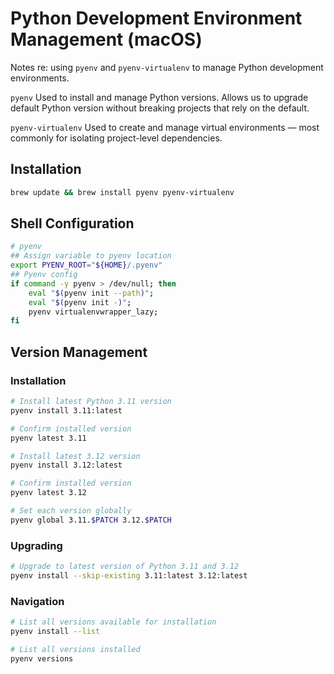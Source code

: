 # Python Development Environment Management (macOS)

Notes re: using `pyenv` and `pyenv-virtualenv` to manage Python development environments.

`pyenv`
Used to install and manage Python versions.
Allows us to upgrade default Python version without breaking projects that rely on the default.

`pyenv-virtualenv`
Used to create and manage virtual environments — most commonly for isolating project-level dependencies.

## Installation
```bash
brew update && brew install pyenv pyenv-virtualenv
```

## Shell Configuration
```bash
# pyenv
## Assign variable to pyenv location
export PYENV_ROOT="${HOME}/.pyenv"
## Pyenv config
if command -y pyenv > /dev/null; then
    eval "$(pyenv init --path)";
    eval "$(pyenv init -)";
    pyenv virtualenvwrapper_lazy;
fi
```

## Version Management

### Installation
```bash
# Install latest Python 3.11 version
pyenv install 3.11:latest

# Confirm installed version
pyenv latest 3.11

# Install latest 3.12 version
pyenv install 3.12:latest

# Confirm installed version
pyenv latest 3.12

# Set each version globally
pyenv global 3.11.$PATCH 3.12.$PATCH
```

### Upgrading
```bash
# Upgrade to latest version of Python 3.11 and 3.12
pyenv install --skip-existing 3.11:latest 3.12:latest
```

### Navigation
```bash
# List all versions available for installation
pyenv install --list

# List all versions installed
pyenv versions
```